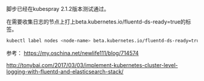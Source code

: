 脚步已经在kubespray 2.1.2版本测试通过。

在需要收集日志的节点上打上beta.kubernetes.io/fluentd-ds-ready=true的标签。
```bash
kubectl label nodes <node-name> beta.kubernetes.io/fluentd-ds-ready=true
```

参考：
https://my.oschina.net/newlife111/blog/714574


http://tonybai.com/2017/03/03/implement-kubernetes-cluster-level-logging-with-fluentd-and-elasticsearch-stack/
